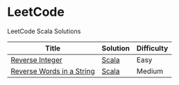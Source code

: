 LeetCode
========

LeetCode Scala Solutions

| Title | Solution | Difficulty |
| ----- | -------- | ---------- |
|[Reverse Integer](https://oj.leetcode.com/problems/reverse-integer/)| [Scala](./src/main/scala/easy/ReverseInteger.scala)|Easy|
|[Reverse Words in a String](https://oj.leetcode.com/problems/reverse-words-in-a-string/)| [Scala](./src/main/scala/easy/ReverseWordsInAString.scala)|Medium|      